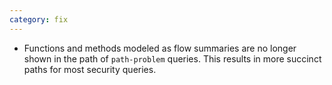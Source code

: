 ```yaml
---
category: fix
---
```

* Functions and methods modeled as flow summaries are no longer shown in the path of `path-problem` queries. This results in more succinct paths for most security queries.
